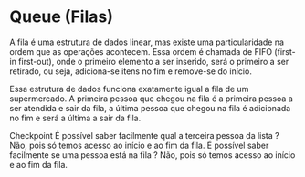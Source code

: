 # Queue (Filas)
A fila é uma estrutura de dados linear, mas existe uma particularidade na ordem que as operações acontecem. Essa ordem é chamada de FIFO (first-in first-out), onde o primeiro elemento a ser inserido, será o primeiro a ser retirado, ou seja, adiciona-se itens no fim e remove-se do início.

Essa estrutura de dados funciona exatamente igual a fila de um supermercado. A primeira pessoa que chegou na fila é a primeira pessoa a ser atendida e sair da fila, a última pessoa que chegou na fila é adicionada no fim e será a última a sair da fila.

Checkpoint
É possível saber facilmente qual a terceira pessoa da lista ?
	Não, pois só temos acesso ao início e ao fim da fila.
É possível saber facilmente se uma pessoa está na fila ?
	Não, pois só temos acesso ao início e ao fim da fila.
